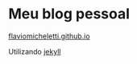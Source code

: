 Meu blog pessoal
================


[flaviomicheletti.github.io](flaviomicheletti.github.io)

Utilizando [jekyll](http://jekyllrb.com/)